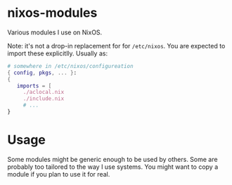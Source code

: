 # nixos-modules
Various modules I use on NixOS.

Note: it's not a drop-in replacement for for `/etc/nixos`. You are
expected to import these explicitlly. Usually as:

```nix
# somewhere in /etc/nixos/configureation
{ config, pkgs, ... }:
{
   imports = [
     ./aclocal.nix
     ./include.nix
     # ...
}
```

# Usage

Some modules might be generic enough to be used by others. Some are
probably too tailored to the way I use systems. You might want to copy
a module if you plan to use it for real.

